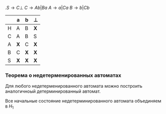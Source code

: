 .$S\to C\perp$ 
$C\to Ab|Ba$
$A\to a|Ca$
$B\to b|Cb$

|     | a     | b     | $\perp$ |
| --- | ----- | ----- | ------- |
| H   | A     | B     | **X**   |
| C   | A     | B     | S       |
| A   | **X** | C     | **X**   |
| B   | C     | **X** | **X**   |
| S   | **X** | **X** | **X**   |
### Теорема о недетерменированных автоматах
Для любого недетерменированного автомата можно построить аналогичноый детерминированный автомат.

Все начальные состояние недетерминированного автомата объединяем в $H_1$ 
